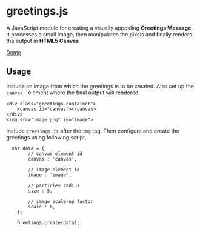 greetings.js
============

A JavaScript module for creating a visually appealing **Greetings Message**.
It processes a small image, then manipulates the pixels and finally renders the output 
in **HTML5 Canvas**

[Demo](http://anhee.github.io/greetings.js/)

Usage
-----

Include an image from which the greetings is to be created. 
Also set up the `canvas` - element where the final output will rendered.

```
<div class="greetings-container">
    <canvas id="canvas"></canvas>
</div>
<img src="image.png" id="image">
```

Include `greetings.js` after the `img` tag.
Then configure and create the greetings using following script.

```
  var data = {
		// canvas element id
		canvas : 'canvas',

		// image element id
		image : 'image',

		// particles radius
		size : 5,

		// image scale-up factor
		scale : 6,
	};

	Greetings.create(data);
```

    
